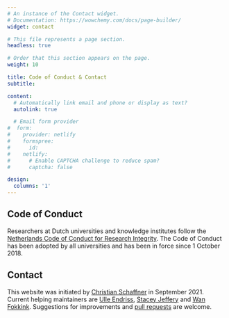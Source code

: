 ```yaml
---
# An instance of the Contact widget.
# Documentation: https://wowchemy.com/docs/page-builder/
widget: contact

# This file represents a page section.
headless: true

# Order that this section appears on the page.
weight: 10

title: Code of Conduct & Contact
subtitle:

content:
  # Automatically link email and phone or display as text?
  autolink: true

  # Email form provider
#  form:
#    provider: netlify
#    formspree:
#      id:
#    netlify:
#      # Enable CAPTCHA challenge to reduce spam?
#      captcha: false

design:
  columns: '1'
---
```

## Code of Conduct
Researchers at Dutch universities and knowledge institutes follow the [Netherlands Code of Conduct for Research Integrity](https://www.vsnu.nl/files/documents/Netherlands%20Code%20of%20Conduct%20for%20Research%20Integrity%202018.pdf).
The Code of Conduct has been adopted by all universities and has been in force since 1 October 2018.

## Contact
This website was initiated by [Christian Schaffner](/author/christian-schaffner) in September 2021. Current helping maintainers are
[Ulle Endriss](/author/ulle-endriss), [Stacey Jeffery](/author/stacey-jeffery) and [Wan Fokkink](/author/wan-fokkink). Suggestions for improvements and [pull requests](https://github.com/theory-amsterdam/website-theory-amsterdam/pulls) are welcome.

